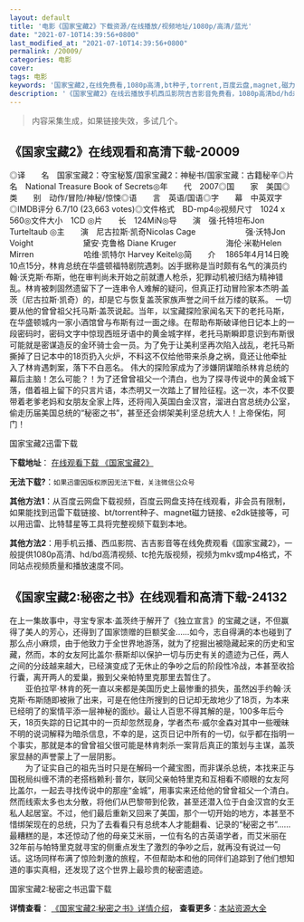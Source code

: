 ```yaml
---
layout: default
title: '电影《国家宝藏2》下载资源/在线播放/视频地址/1080p/高清/蓝光'
date: "2021-07-10T14:39:56+0800"
last_modified_at: "2021-07-10T14:39:56+0800"
permalink: /20009/
categories: 电影
cover:
tags: 电影
keywords: '国家宝藏2,在线免费看,1080p高清,bt种子,torrent,百度云盘,magnet,磁力链,迅雷下载资源'
description: '《国家宝藏2》在线云播放手机西瓜影院吉吉影音免费看，1080p高清bd/hd未删减完整版和tc抢先枪版，mkv/mp4格式，附带bt/torrent种子、magnet/磁力链、百度云盘、网盘资源迅雷下载链接'
---
```


>内容采集生成，如果链接失效，多试几个。


## 《国家宝藏2》在线观看和高清下载-20009

◎译　　名　国家宝藏2：夺宝秘笈/国家宝藏2：神秘书/国家宝藏：古籍秘辛◎片　　名　National Treasure Book of Secrets◎年　　代　2007◎国　　家　美国◎类　　别　动作/冒险/神秘/惊悚◎语　　言　英语/国语◎字　　幕　中英双字◎IMDB评分 6.7/10 (23,663 votes)◎文件格式　BD-mp4◎视频尺寸　1024 x 560◎文件大小　1CD ◎片　　长　124MiN◎导　　演　强·托特坦布Jon Turteltaub ◎主　　演　尼古拉斯·凯奇Nicolas Cage 　　　　　　强·沃特Jon Voight 　　　　　　黛安·克鲁格 Diane Kruger 　　　　　　海伦·米勒Helen Mirren 　　　　　　哈维·凯特尔 Harvey Keitel◎简　　介　  1865年4月14日晚10点15分，林肯总统在华盛顿福特剧院遇刺。凶手据称是当时颇有名气的演员约翰·沃克斯·布斯，他在审判尚未开始之前就遭人枪杀，犯罪动机被归结为精神错乱。林肯被刺固然遗留下了一连串令人难解的疑问，但真正打动冒险家本杰明·盖茨（尼古拉斯·凯奇）的，却是它与恢复盖茨家族声誉之间千丝万缕的联系。 一切要从他的曾曾祖父托马斯·盖茨说起。当年，以宝藏探险家闻名天下的老托马斯，在华盛顿城内一家小酒馆曾与布斯有过一面之缘。在帮助布斯破译他日记本上的一段密码时，密码文字中惊现西班牙语中的黄金城字样，老托马斯瞬即意识到布斯很可能就是密谋造反的金环骑士会一员。为了免于让美利坚再次陷入战乱，老托马斯撕掉了日记本中的18页扔入火炉，不料这不仅给他带来杀身之祸，竟还让他牵扯入了林肯遇刺案，落下不白恶名。 伟大的探险家成为了涉嫌阴谋暗杀林肯总统的幕后主脑！怎么可能？！为了还曾曾祖父一个清白，也为了探寻传说中的黄金城下落，借着祖上留下的只言片语，本杰明又一次踏上了冒险征程。这一次，本不仅要带着老爹老妈和女朋友全家上阵，还将闯入英国白金汉宫，溜进白宫总统办公室，偷走历届美国总统的“秘密之书”，甚至还会绑架美利坚总统大人！上帝保佑，阿门！


国家宝藏2迅雷下载

**下载地址**： [在线观看下载 《国家宝藏2》](https://www.993dy.com//vod-detail-id-29146.html) 


**无法下载?**：`如果迅雷因版权原因无法下载，关注微信公众号 `

**其他方法1**：从百度云网盘下载视频，百度云网盘支持在线观看，非会员有限制，如果能找到迅雷下载链接、bt/torrent种子、magnet磁力链接、e2dk链接等，可以用迅雷、比特彗星等工具将完整视频下载到本地。

**其他方法2**：用手机云播、西瓜影院、吉吉影音等在线免费观看《国家宝藏2》，一般提供1080p高清、hd/bd高清视频、tc抢先版视频，视频为mkv或mp4格式，不同站点视频质量和播放速度不同。


## 《国家宝藏2:秘密之书》在线观看和高清下载-24132

在上一集故事中，寻宝专家本·盖茨终于解开了《独立宣言》的宝藏之谜，不但赢得了美人的芳心，还得到了国家馈赠的巨额奖金&hellip;…如今，志自得满的本也碰到了那么点小麻烦，由于他致力于全世界地游荡，就为了挖掘出被隐藏起来的历史和宝藏，然而，本的女友阿比盖尔·蔡斯却以保护一切与历史有关的遗迹为己任，两人之间的分歧越来越大，已经演变成了无休止的争吵之后的阶段性冷战，本甚至收拾行囊，离开两人的爱巢，搬到父亲帕特里克那里去暂住了。<br />　　亚伯拉罕·林肯的死一直以来都是美国历史上最惨重的损失，虽然凶手约翰·沃克斯&middot;布斯随即被揪了出来，可是在他住所搜到的日记却无故地少了18页，为本来已经明了的案情平添一层神秘的面纱。最让人百思不得其解的是，100多年后今天，18页失踪的日记其中的一页却忽然现身，学者杰布&middot;威尔金森对其中一些暧昧不明的说词解释为暗杀信息，不幸的是，这页日记中所有的一切，似乎都在指明一个事实，那就是本的曾曾祖父很可能是林肯刺杀一案背后真正的策划与主谋，盖茨家显赫的声誉蒙上了一层阴影。<br />　　为了证实自己的祖先当时只是在解码一个藏宝图，而非谋杀总统，本找来正与国税局纠缠不清的老搭档赖利&middot;普尔，联同父亲帕特里克和互相看不顺眼的女友阿比盖尔，一起去寻找传说中的那座“金城”，用事实来还给他的曾曾祖父一个清白。然而线索太多也太分散，将他们从巴黎带到伦敦，甚至还潜入位于白金汉宫的女王私人起居室。不过，他们最后重新又回来了美国，那个一切开始的地方，本甚至不惜绑架现在的总统，只为了去看看只有总统本人才能翻看、记录的“秘密之书”……最糟糕的是，本还惊动了他的母亲艾米丽，一位有名的古英语学者，而艾米丽在32年前与帕特里克就寻宝的侧重点发生了激烈的争吵之后，就再没有说过一句话。这场同样布满了惊险刺激的旅程，不但帮助本和他的同伴们追踪到了他们想知道的事实真相，还发现了这个世界上最珍贵的秘密遗迹。


国家宝藏2:秘密之书迅雷下载

**详情查看**： [《国家宝藏2:秘密之书》详情介绍](/movie/24132/)， **查看更多**：[本站资源大全](/movie/t/all/)

